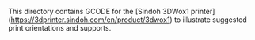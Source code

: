 This directory contains GCODE for the [Sindoh 3DWox1 printer] (https://3dprinter.sindoh.com/en/product/3dwox1) to illustrate suggested print orientations and supports.
